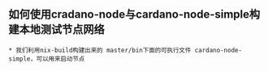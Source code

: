 ## 如何使用cradano-node与cardano-node-simple构建本地测试节点网络
    
    * 我们利用nix-build构建出来的 master/bin下面的可执行文件 cardano-node-simple，可以用来启动节点
